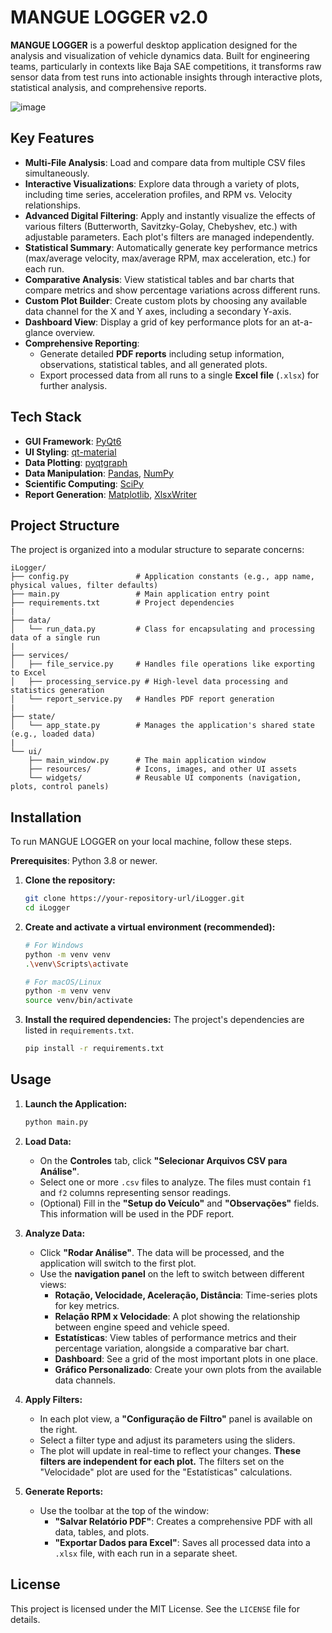 # MANGUE LOGGER v2.0

**MANGUE LOGGER** is a powerful desktop application designed for the analysis and visualization of vehicle dynamics data. Built for engineering teams, particularly in contexts like Baja SAE competitions, it transforms raw sensor data from test runs into actionable insights through interactive plots, statistical analysis, and comprehensive reports.

![image](https://user-images.githubusercontent.com/12952802/183290940-818a7f01-706f-47a3-8994-0a37e8c1ac02.png) 

## Key Features

-   **Multi-File Analysis**: Load and compare data from multiple CSV files simultaneously.
-   **Interactive Visualizations**: Explore data through a variety of plots, including time series, acceleration profiles, and RPM vs. Velocity relationships.
-   **Advanced Digital Filtering**: Apply and instantly visualize the effects of various filters (Butterworth, Savitzky-Golay, Chebyshev, etc.) with adjustable parameters. Each plot's filters are managed independently.
-   **Statistical Summary**: Automatically generate key performance metrics (max/average velocity, max/average RPM, max acceleration, etc.) for each run.
-   **Comparative Analysis**: View statistical tables and bar charts that compare metrics and show percentage variations across different runs.
-   **Custom Plot Builder**: Create custom plots by choosing any available data channel for the X and Y axes, including a secondary Y-axis.
-   **Dashboard View**: Display a grid of key performance plots for an at-a-glance overview.
-   **Comprehensive Reporting**:
    -   Generate detailed **PDF reports** including setup information, observations, statistical tables, and all generated plots.
    -   Export processed data from all runs to a single **Excel file** (`.xlsx`) for further analysis.

## Tech Stack

-   **GUI Framework**: [PyQt6](https://www.riverbankcomputing.com/software/pyqt/)
-   **UI Styling**: [qt-material](https://github.com/UN-GCPDS/qt-material)
-   **Data Plotting**: [pyqtgraph](http://www.pyqtgraph.org/)
-   **Data Manipulation**: [Pandas](https://pandas.pydata.org/), [NumPy](https://numpy.org/)
-   **Scientific Computing**: [SciPy](https://scipy.org/)
-   **Report Generation**: [Matplotlib](https://matplotlib.org/), [XlsxWriter](https://xlsxwriter.readthedocs.io/)

## Project Structure

The project is organized into a modular structure to separate concerns:

```
iLogger/
├── config.py               # Application constants (e.g., app name, physical values, filter defaults)
├── main.py                 # Main application entry point
├── requirements.txt        # Project dependencies
|
├── data/
│   └── run_data.py         # Class for encapsulating and processing data of a single run
|
├── services/
│   ├── file_service.py     # Handles file operations like exporting to Excel
│   ├── processing_service.py # High-level data processing and statistics generation
│   └── report_service.py   # Handles PDF report generation
|
├── state/
│   └── app_state.py        # Manages the application's shared state (e.g., loaded data)
|
└── ui/
    ├── main_window.py      # The main application window
    ├── resources/          # Icons, images, and other UI assets
    └── widgets/            # Reusable UI components (navigation, plots, control panels)
```

## Installation

To run MANGUE LOGGER on your local machine, follow these steps.

**Prerequisites**: Python 3.8 or newer.

1.  **Clone the repository:**
    ```bash
    git clone https://your-repository-url/iLogger.git
    cd iLogger
    ```

2.  **Create and activate a virtual environment (recommended):**
    ```bash
    # For Windows
    python -m venv venv
    .\venv\Scripts\activate

    # For macOS/Linux
    python -m venv venv
    source venv/bin/activate
    ```

3.  **Install the required dependencies:**
    The project's dependencies are listed in `requirements.txt`.
    ```bash
    pip install -r requirements.txt
    ```

## Usage

1.  **Launch the Application:**
    ```bash
    python main.py
    ```

2.  **Load Data:**
    -   On the **Controles** tab, click **"Selecionar Arquivos CSV para Análise"**.
    -   Select one or more `.csv` files to analyze. The files must contain `f1` and `f2` columns representing sensor readings.
    -   (Optional) Fill in the **"Setup do Veículo"** and **"Observações"** fields. This information will be used in the PDF report.

3.  **Analyze Data:**
    -   Click **"Rodar Análise"**. The data will be processed, and the application will switch to the first plot.
    -   Use the **navigation panel** on the left to switch between different views:
        -   **Rotação, Velocidade, Aceleração, Distância**: Time-series plots for key metrics.
        -   **Relação RPM x Velocidade**: A plot showing the relationship between engine speed and vehicle speed.
        -   **Estatísticas**: View tables of performance metrics and their percentage variation, alongside a comparative bar chart.
        -   **Dashboard**: See a grid of the most important plots in one place.
        -   **Gráfico Personalizado**: Create your own plots from the available data channels.

4.  **Apply Filters:**
    -   In each plot view, a **"Configuração de Filtro"** panel is available on the right.
    -   Select a filter type and adjust its parameters using the sliders.
    -   The plot will update in real-time to reflect your changes. **These filters are independent for each plot.** The filters set on the "Velocidade" plot are used for the "Estatísticas" calculations.

5.  **Generate Reports:**
    -   Use the toolbar at the top of the window:
        -   **"Salvar Relatório PDF"**: Creates a comprehensive PDF with all data, tables, and plots.
        -   **"Exportar Dados para Excel"**: Saves all processed data into a `.xlsx` file, with each run in a separate sheet.

## License

This project is licensed under the MIT License. See the `LICENSE` file for details.